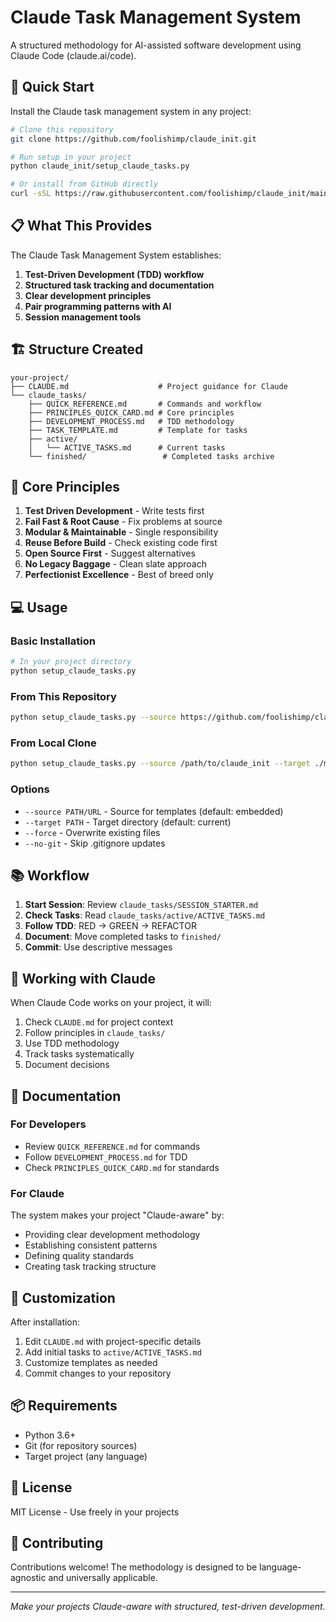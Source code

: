 # Claude Task Management System

A structured methodology for AI-assisted software development using Claude Code (claude.ai/code).

## 🚀 Quick Start

Install the Claude task management system in any project:

```bash
# Clone this repository
git clone https://github.com/foolishimp/claude_init.git

# Run setup in your project
python claude_init/setup_claude_tasks.py

# Or install from GitHub directly
curl -sSL https://raw.githubusercontent.com/foolishimp/claude_init/main/setup_claude_tasks.py | python3
```

## 📋 What This Provides

The Claude Task Management System establishes:

1. **Test-Driven Development (TDD) workflow**
2. **Structured task tracking and documentation**
3. **Clear development principles**
4. **Pair programming patterns with AI**
5. **Session management tools**

## 🏗️ Structure Created

```
your-project/
├── CLAUDE.md                    # Project guidance for Claude
└── claude_tasks/
    ├── QUICK_REFERENCE.md       # Commands and workflow
    ├── PRINCIPLES_QUICK_CARD.md # Core principles
    ├── DEVELOPMENT_PROCESS.md   # TDD methodology
    ├── TASK_TEMPLATE.md         # Template for tasks
    ├── active/
    │   └── ACTIVE_TASKS.md      # Current tasks
    └── finished/                 # Completed tasks archive
```

## 🎯 Core Principles

1. **Test Driven Development** - Write tests first
2. **Fail Fast & Root Cause** - Fix problems at source
3. **Modular & Maintainable** - Single responsibility
4. **Reuse Before Build** - Check existing code first
5. **Open Source First** - Suggest alternatives
6. **No Legacy Baggage** - Clean slate approach
7. **Perfectionist Excellence** - Best of breed only

## 💻 Usage

### Basic Installation

```bash
# In your project directory
python setup_claude_tasks.py
```

### From This Repository

```bash
python setup_claude_tasks.py --source https://github.com/foolishimp/claude_init
```

### From Local Clone

```bash
python setup_claude_tasks.py --source /path/to/claude_init --target ./myproject
```

### Options

- `--source PATH/URL` - Source for templates (default: embedded)
- `--target PATH` - Target directory (default: current)
- `--force` - Overwrite existing files
- `--no-git` - Skip .gitignore updates

## 📚 Workflow

1. **Start Session**: Review `claude_tasks/SESSION_STARTER.md`
2. **Check Tasks**: Read `claude_tasks/active/ACTIVE_TASKS.md`
3. **Follow TDD**: RED → GREEN → REFACTOR
4. **Document**: Move completed tasks to `finished/`
5. **Commit**: Use descriptive messages

## 🤝 Working with Claude

When Claude Code works on your project, it will:

1. Check `CLAUDE.md` for project context
2. Follow principles in `claude_tasks/`
3. Use TDD methodology
4. Track tasks systematically
5. Document decisions

## 📖 Documentation

### For Developers

- Review `QUICK_REFERENCE.md` for commands
- Follow `DEVELOPMENT_PROCESS.md` for TDD
- Check `PRINCIPLES_QUICK_CARD.md` for standards

### For Claude

The system makes your project "Claude-aware" by:
- Providing clear development methodology
- Establishing consistent patterns
- Defining quality standards
- Creating task tracking structure

## 🔧 Customization

After installation:

1. Edit `CLAUDE.md` with project-specific details
2. Add initial tasks to `active/ACTIVE_TASKS.md`
3. Customize templates as needed
4. Commit changes to your repository

## 📦 Requirements

- Python 3.6+
- Git (for repository sources)
- Target project (any language)

## 📝 License

MIT License - Use freely in your projects

## 🙏 Contributing

Contributions welcome! The methodology is designed to be language-agnostic and universally applicable.

---

*Make your projects Claude-aware with structured, test-driven development.*